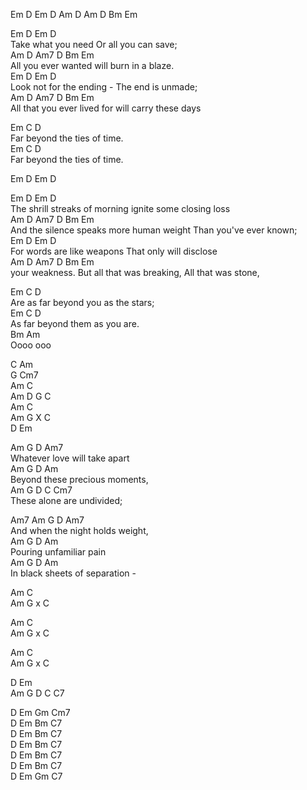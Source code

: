Em D Em D Am D Am D Bm Em   
   
Em D Em D   
Take what you need Or all you can save;   
Am D Am7 D Bm Em   
All you ever wanted will burn in a blaze.   
Em D Em D   
Look not for the ending - The end is unmade;   
Am D Am7 D Bm Em   
All that you ever lived for will carry these days   
   
Em C D   
Far beyond the ties of time.   
Em C D   
Far beyond the ties of time.   
   
Em D Em D   
   
Em D Em D   
The shrill streaks of morning ignite some closing loss   
Am D Am7 D Bm Em   
And the silence speaks more human weight Than you've ever known;   
Em D Em D   
For words are like weapons That only will disclose    
Am D Am7 D Bm Em   
your weakness. But all that was breaking, All that was stone,   
   
Em C D   
Are as far beyond you as the stars;   
Em C D    
As far beyond them as you are.   
Bm Am   
Oooo ooo   
   
C Am   
G Cm7    
Am C   
Am D G C   
Am C   
Am G X C   
D Em   
   
Am G D Am7   
Whatever love will take apart   
Am G D Am   
Beyond these precious moments,   
Am G D C Cm7   
These alone are undivided;   
   
Am7 Am G D Am7   
And when the night holds weight,   
Am G D Am   
Pouring unfamiliar pain   
Am G D Am   
In black sheets of separation -   
   
Am C   
Am G x C   
   
Am C   
Am G x C   
   
Am C   
Am G x C   
   
D Em   
Am G D C C7   
   
D Em Gm Cm7   
D Em Bm C7   
D Em Bm C7   
D Em Bm C7   
D Em Bm C7   
D Em Bm C7   
D Em Gm C7   
   
